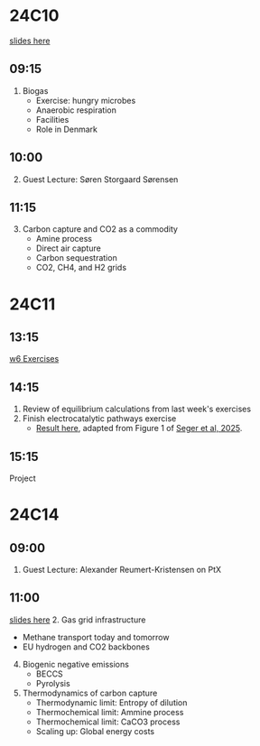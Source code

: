 
24C10
=====
[slides here](https://www.dropbox.com/scl/fi/mkyxz9s707ujp9tnrt0h0/25C10_biogas_and_carbon_capture.pptx?rlkey=eq09sh9wx6braknvqxqmmcork&dl=0)

09:15
-----
1. Biogas
   - Exercise: hungry microbes
   - Anaerobic respiration
   - Facilities
   - Role in Denmark

10:00
-----
2. Guest Lecture: Søren Storgaard Sørensen

11:15
-----
3. Carbon capture and CO2 as a commodity
   - Amine process
   - Direct air capture
   - Carbon sequestration
   - CO2, CH4, and H2 grids

24C11
=====

13:15
-----
[w6 Exercises](https://github.com/Green-Energy-Course/Green-Energy-Exercises/blob/main/w6_Carbon.ipynb)

14:15
-----
1. Review of equilibrium calculations from last week's exercises
2. Finish electrocatalytic pathways exercise
   - [Result here](https://www.dropbox.com/scl/fi/faz8jtx0amgwnxh6orlyl/reaction_pathways_solved.png?rlkey=rbf1l11zw5sqvbt22kysaeqp6&dl=0), adapted from Figure 1 of [Seger et al, 2025](https://doi.org/10.26434/chemrxiv-2024-x4dt6).

15:15
-----
Project

24C14
=====

09:00
-----
1. Guest Lecture: Alexander Reumert-Kristensen on PtX

11:00
-----
[slides here](https://www.dropbox.com/scl/fi/rlsatu7wtsimhaoaa97fp/25C14_carbon_capture_thermodynamics.pptx?rlkey=e0ot0as9h62jsvgnan5em32w1&dl=0)
2. Gas grid infrastructure
   - Methane transport today and tomorrow
   - EU hydrogen and CO2 backbones
4. Biogenic negative emissions
   - BECCS
   - Pyrolysis
3. Thermodynamics of carbon capture
   - Thermodynamic limit: Entropy of dilution
   - Thermochemical limit: Ammine process
   - Thermochemical limit: CaCO3 process
   - Scaling up: Global energy costs
